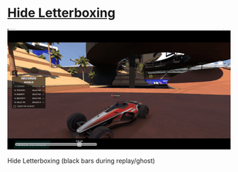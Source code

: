 # [Hide Letterboxing](https://openplanet.dev/plugin/hideletterboxing)

![Image](./opfiles/HideScissorRect.gif)

Hide Letterboxing (black bars during replay/ghost)
